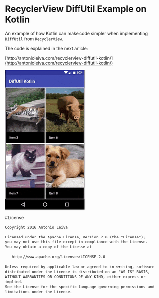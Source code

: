 # RecyclerView DiffUtil Example on Kotlin

An example of how Kotlin can make code simpler when implementing `DiffUtil` from `RecyclerView`.

The code is explained in the next article:

[http://antonioleiva.com/recyclerview-diffutil-kotlin/](http://antonioleiva.com/recyclerview-diffutil-kotlin/)

![img](/art/diffutil-recyclerview.gif)

#License

    Copyright 2016 Antonio Leiva

    Licensed under the Apache License, Version 2.0 (the "License");
    you may not use this file except in compliance with the License.
    You may obtain a copy of the License at

       http://www.apache.org/licenses/LICENSE-2.0

    Unless required by applicable law or agreed to in writing, software
    distributed under the License is distributed on an "AS IS" BASIS,
    WITHOUT WARRANTIES OR CONDITIONS OF ANY KIND, either express or implied.
    See the License for the specific language governing permissions and
    limitations under the License.
